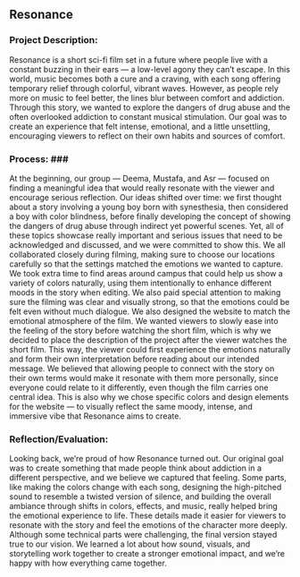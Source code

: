 ## Resonance ## 

### Project Description: ###

Resonance is a short sci-fi film set in a future where people live with a constant buzzing in their ears — a low-level agony they can’t escape. In this world, music becomes both a cure and a craving, with each song offering temporary relief through colorful, vibrant waves. However, as people rely more on music to feel better, the lines blur between comfort and addiction. Through this story, we wanted to explore the dangers of drug abuse and the often overlooked addiction to constant musical stimulation. Our goal was to create an experience that felt intense, emotional, and a little unsettling, encouraging viewers to reflect on their own habits and sources of comfort.

### Process: ###

At the beginning, our group — Deema, Mustafa, and Asr — focused on finding a meaningful idea that would really resonate with the viewer and encourage serious reflection. Our ideas shifted over time: we first thought about a story involving a young boy born with synesthesia, then considered a boy with color blindness, before finally developing the concept of showing the dangers of drug abuse through indirect yet powerful scenes. Yet, all of these topics showcase really important and serious issues that need to be acknowledged and discussed, and we were committed to show this.
We all collaborated closely during filming, making sure to choose our locations carefully so that the settings matched the emotions we wanted to capture. We took extra time to find areas around campus that could help us show a variety of colors naturally, using them intentionally to enhance different moods in the story when editing. We also paid special attention to making sure the filming was clear and visually strong, so that the emotions could be felt even without much dialogue. 
We also designed the website to match the emotional atmosphere of the film. We wanted viewers to slowly ease into the feeling of the story before watching the short film, which is why we decided to place the description of the project after the viewer watches the short film. This way, the viewer could first experience the emotions naturally and form their own interpretation before reading about our intended message. We believed that allowing people to connect with the story on their own terms would make it resonate with them more personally, since everyone could relate to it differently, even though the film carries one central idea. This is also why we chose specific colors and design elements for the website — to visually reflect the same moody, intense, and immersive vibe that Resonance aims to create.

### Reflection/Evaluation: ###

Looking back, we’re proud of how Resonance turned out. Our original goal was to create something that made people think about addiction in a different perspective, and we believe we captured that feeling. Some parts, like making the colors change with each song, designing the high-pitched sound to resemble a twisted version of silence, and building the overall ambiance through shifts in colors, effects, and music, really helped bring the emotional experience to life. These details made it easier for viewers to resonate with the story and feel the emotions of the character more deeply. Although some technical parts were challenging, the final version stayed true to our vision. We learned a lot about how sound, visuals, and storytelling work together to create a stronger emotional impact, and we’re happy with how everything came together.
